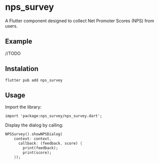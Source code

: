 <!--
This README describes the package. If you publish this package to pub.dev,
this README's contents appear on the landing page for your package.

For information about how to write a good package README, see the guide for
[writing package pages](https://dart.dev/guides/libraries/writing-package-pages).

For general information about developing packages, see the Dart guide for
[creating packages](https://dart.dev/guides/libraries/create-library-packages)
and the Flutter guide for
[developing packages and plugins](https://flutter.dev/developing-packages).
-->

# nps_survey

A Flutter component designed to collect Net Promoter Scores (NPS) from users.

## Example

//TODO

## Instalation

```
flutter pub add nps_survey
```

## Usage

Import the library:

```
import 'package:nps_survey/nps_survey.dart';
```

Display the dialog by calling:

```dart
NPSSurvey().showNPSDialog(
    context: context,
      callback: (feedback, score) {
        print(feedback);
        print(score);
    });
```




